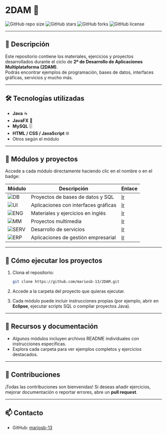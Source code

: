 # 2DAM 🚀

![GitHub repo size](https://img.shields.io/github/repo-size/mariosb-13/2DAM) 
![GitHub stars](https://img.shields.io/github/stars/mariosb-13/2DAM?style=social)
![GitHub forks](https://img.shields.io/github/forks/mariosb-13/2DAM?style=social)
![GitHub license](https://img.shields.io/github/license/mariosb-13/2DAM)

---

## 📌 Descripción

Este repositorio contiene los materiales, ejercicios y proyectos desarrollados durante el ciclo de **2º de Desarrollo de Aplicaciones Multiplataforma (2DAM)**.  
Podrás encontrar ejemplos de programación, bases de datos, interfaces gráficas, servicios y mucho más.

---

## 🛠 Tecnologías utilizadas

- **Java** ☕  
- **JavaFX** 🎨  
- **MySQL** 🗄️  
- **HTML / CSS / JavaScript** 🌐  
- Otros según el módulo

---

## 📂 Módulos y proyectos

Accede a cada módulo directamente haciendo clic en el nombre o en el badge:

| Módulo | Descripción | Enlace |
|--------|------------|--------|
| ![DB](https://img.shields.io/badge/Acceso_Datos-📂-blue) | Proyectos de bases de datos y SQL | [Ir](./Acceso_Datos) |
| ![UI](https://img.shields.io/badge/Desarrollo_Interfaces-🎨-green) | Aplicaciones con interfaces gráficas | [Ir](./Desarrollo_Interfaces) |
| ![ENG](https://img.shields.io/badge/Ingles-📘-orange) | Materiales y ejercicios en inglés | [Ir](./Ingles) |
| ![MM](https://img.shields.io/badge/Programacion_Multimedia-🎬-red) | Proyectos multimedia | [Ir](./Programacion_Multimedia) |
| ![SERV](https://img.shields.io/badge/Programacion_Servicios-⚙️-purple) | Desarrollo de servicios | [Ir](./Programacion_Servicios) |
| ![ERP](https://img.shields.io/badge/Sistemas_Gestion_Empresarial-🏢-teal) | Aplicaciones de gestión empresarial | [Ir](./Sistemas_Gestion_Empresarial) |

---

## 🚀 Cómo ejecutar los proyectos

1. Clona el repositorio:  
   ```bash
   git clone https://github.com/mariosb-13/2DAM.git
   ```

2. Accede a la carpeta del proyecto que quieras ejecutar.
3. Cada módulo puede incluir instrucciones propias (por ejemplo, abrir en **Eclipse**, ejecutar scripts SQL o compilar proyectos Java).

---

## 📖 Recursos y documentación

* Algunos módulos incluyen archivos README individuales con instrucciones específicas.
* Explora cada carpeta para ver ejemplos completos y ejercicios destacados.

---

## 🤝 Contribuciones

¡Todas las contribuciones son bienvenidas!
Si deseas añadir ejercicios, mejorar documentación o reportar errores, abre un **pull request**.

---

## 📫 Contacto

* GitHub: [mariosb-13](https://github.com/mariosb-13)

